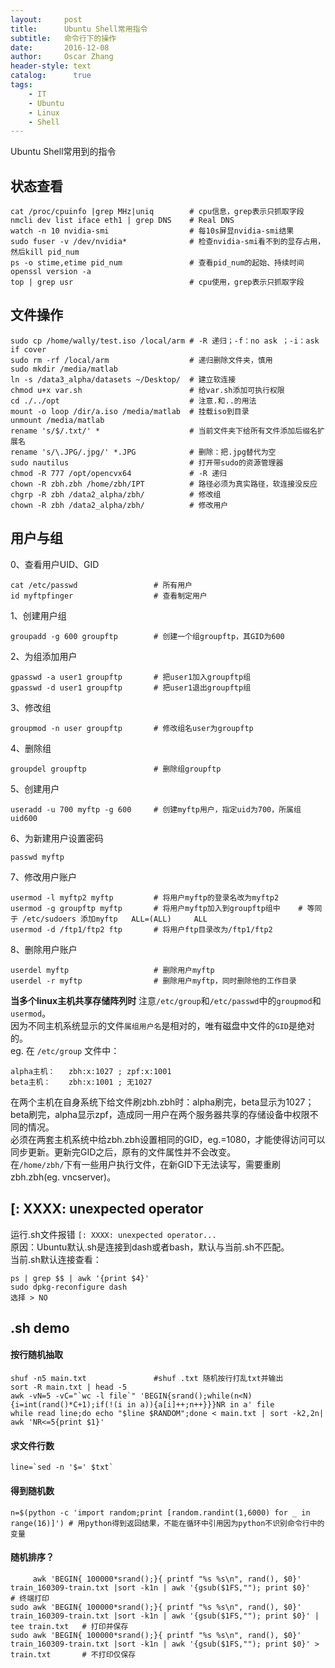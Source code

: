 ```yaml
---
layout:     post
title:      Ubuntu Shell常用指令
subtitle:   命令行下的操作
date:       2016-12-08
author:     Oscar Zhang
header-style: text
catalog:      true
tags:
    - IT
    - Ubuntu
    - Linux
    - Shell
---
```

Ubuntu Shell常用到的指令
## 状态查看

    cat /proc/cpuinfo |grep MHz|uniq        # cpu信息，grep表示只抓取字段
    nmcli dev list iface eth1 | grep DNS    # Real DNS
    watch -n 10 nvidia-smi                  # 每10s屏显nvidia-smi结果
    sudo fuser -v /dev/nvidia*              # 检查nvidia-smi看不到的显存占用，然后kill pid_num
    ps -o stime,etime pid_num               # 查看pid_num的起始、持续时间
    openssl version -a
    top | grep usr                          # cpu使用，grep表示只抓取字段

## 文件操作
    
    sudo cp /home/wally/test.iso /local/arm # -R 递归；-f：no ask ；-i：ask if cover
    sudo rm -rf /local/arm                  # 递归删除文件夹，慎用
    sudo mkdir /media/matlab
    ln -s /data3_alpha/datasets ~/Desktop/  # 建立软连接
    chmod u+x var.sh                        # 给var.sh添加可执行权限        
    cd ./../opt                             # 注意.和..的用法 
    mount -o loop /dir/a.iso /media/matlab  # 挂载iso到目录
    unmount /media/matlab
    rename 's/$/.txt/' *                    # 当前文件夹下给所有文件添加后缀名扩展名
    rename 's/\.JPG/.jpg/' *.JPG            # 删除：把.jpg替代为空
    sudo nautilus                           # 打开带sudo的资源管理器
    chmod -R 777 /opt/opencvx64             # -R 递归
    chown -R zbh.zbh /home/zbh/IPT          # 路径必须为真实路径，软连接没反应
    chgrp -R zbh /data2_alpha/zbh/          # 修改组
    chown -R zbh /data2_alpha/zbh/          # 修改用户

## 用户与组
    
0、查看用户UID、GID                    
        
    cat /etc/passwd                 # 所有用户
    id myftpfinger                  # 查看制定用户
    
1、创建用户组 
    
    groupadd -g 600 groupftp        # 创建一个组groupftp，其GID为600
    
2、为组添加用户

    gpasswd -a user1 groupftp       # 把user1加入groupftp组
    gpasswd -d user1 groupftp       # 把user1退出groupftp组
    
3、修改组
    
    groupmod -n user groupftp       # 修改组名user为groupftp

4、删除组

    groupdel groupftp               # 删除组groupftp

5、创建用户

    useradd -u 700 myftp -g 600     # 创建myftp用户，指定uid为700，所属组uid600

6、为新建用户设置密码

    passwd myftp

7、修改用户账户

    usermod -l myftp2 myftp         # 将用户myftp的登录名改为myftp2
    usermod -g groupftp myftp       # 将用户myftp加入到groupftp组中    # 等同于 /etc/sudoers 添加myftp   ALL=(ALL)     ALL
    usermod -d /ftp1/ftp2 ftp       # 将用户ftp目录改为/ftp1/ftp2
    
8、删除用户账户

    userdel myftp                   # 删除用户myftp
    userdel -r myftp                # 删除用户myftp，同时删除他的工作目录    

**当多个linux主机共享存储阵列时**
注意`/etc/group`和`/etc/passwd`中的`groupmod`和`usermod`。    
因为不同主机系统显示的文件`属组用户名`是相对的，唯有磁盘中文件的`GID`是绝对的。    
eg. 在 `/etc/group` 文件中：

    alpha主机：   zbh:x:1027 ; zpf:x:1001
    beta主机：    zbh:x:1001 ; 无1027
    
在两个主机在自身系统下给文件刷zbh.zbh时：alpha刷完，beta显示为1027；beta刷完，alpha显示zpf，造成同一用户在两个服务器共享的存储设备中权限不同的情况。  
必须在两套主机系统中给zbh.zbh设置相同的GID，eg.=1080，才能使得访问可以同步更新。更新完GID之后，原有的文件属性并不会改变。  
在`/home/zbh/`下有一些用户执行文件，在新GID下无法读写，需要重刷zbh.zbh(eg. vncserver)。

## [: XXXX: unexpected operator
运行.sh文件报错 `[: XXXX: unexpected operator...`     
原因：Ubuntu默认.sh是连接到dash或者bash，默认与当前.sh不匹配。     
当前.sh默认连接查看：

    ps | grep $$ | awk '{print $4}'
    sudo dpkg-reconfigure dash
    选择 > NO


## .sh demo
#### 按行随机抽取

    shuf -n5 main.txt               #shuf .txt 随机按行打乱txt并输出
    sort -R main.txt | head -5
    awk -vN=5 -vC="`wc -l file`" 'BEGIN{srand();while(n<N){i=int(rand()*C+1);if(!(i in a)){a[i]++;n++}}}NR in a' file
    while read line;do echo "$line $RANDOM";done < main.txt | sort -k2,2n| awk 'NR<=5{print $1}'

#### 求文件行数
    
    line=`sed -n '$=' $txt`
    
#### 得到随机数

    n=$(python -c 'import random;print [random.randint(1,6000) for _ in range(16)]') # 用python得到返回结果，不能在循环中引用因为python不识别命令行中的变量
    
#### 随机排序？

         awk 'BEGIN{ 100000*srand();}{ printf "%s %s\n", rand(), $0}' train_160309-train.txt |sort -k1n | awk '{gsub($1FS,""); print $0}'                   # 终端打印
    sudo awk 'BEGIN{ 100000*srand();}{ printf "%s %s\n", rand(), $0}' train_160309-train.txt |sort -k1n | awk '{gsub($1FS,""); print $0}' | tee train.txt   # 打印并保存
    sudo awk 'BEGIN{ 100000*srand();}{ printf "%s %s\n", rand(), $0}' train_160309-train.txt |sort -k1n | awk '{gsub($1FS,""); print $0}' > train.txt       # 不打印仅保存





